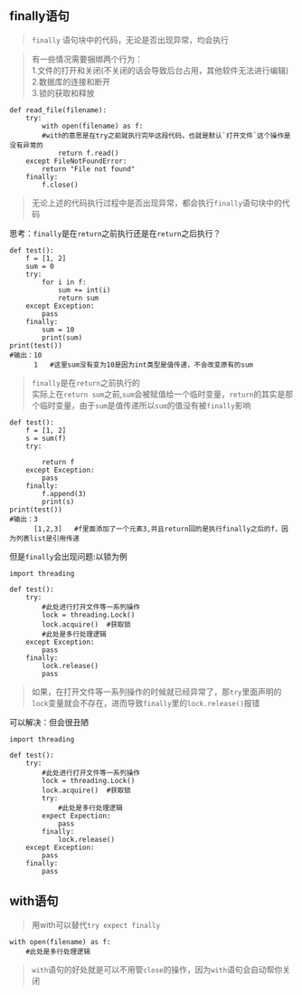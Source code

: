 ## finally语句
>`finally` 语句块中的代码，无论是否出现异常，均会执行  

> 有一些情况需要捆绑两个行为：  
> 1.文件的打开和关闭(不关闭的话会导致后台占用，其他软件无法进行编辑)  
> 2.数据库的连接和断开  
> 3.锁的获取和释放

    def read_file(filename):
        try:
            with open(filename) as f:
            #with的意思是在try之前就执行完毕这段代码，也就是默认`打开文件`这个操作是没有异常的
                return f.read()
        except FileNotFoundError:
            return "File not found"
        finally:
            f.close()
>无论上述的代码执行过程中是否出现异常，都会执行`finally`语句块中的代码

思考：`finally`是在`return`之前执行还是在`return`之后执行？
    
    def test():
        f = [1, 2]
        sum = 0
        try:
            for i in f:
                sum += int(i)
                return sum
        except Exception:
            pass
        finally:
            sum = 10
            print(sum)
    print(test())
    #输出：10
          1   #这里sum没有变为10是因为int类型是值传递，不会改变原有的sum
>`finally`是在`return`之前执行的  
> 实际上在`return sum`之前,`sum`会被赋值给一个临时变量，`return`的其实是那个临时变量，由于`sum`是值传递所以`sum`的值没有被`finally`影响

    def test():
        f = [1, 2]
        s = sum(f)
        try:
    
            return f
        except Exception:
            pass
        finally:
            f.append(3)
            print(s)
    print(test())
    #输出：3
          [1,2,3]   #f里面添加了一个元素3,并且return回的是执行finally之后的f，因为列表list是引用传递

但是`finally`会出现问题:以锁为例

    import threading
    
    def test():
        try:
            #此处进行打开文件等一系列操作
            lock = threading.Lock()
            lock.acquire()  #获取锁
            #此处是多行处理逻辑
        except Exception:
            pass
        finally:
            lock.release()
            pass
>如果，在打开文件等一系列操作的时候就已经异常了，那`try`里面声明的`lock`变量就会不存在，进而导致`finally`里的`lock.release()`报错

可以解决：但会很丑陋

    import threading
    
    def test():
        try:
            #此处进行打开文件等一系列操作
            lock = threading.Lock()
            lock.acquire()  #获取锁
            try:
                #此处是多行处理逻辑
            expect Expection:
                pass
            finally:
                lock.release()
        except Exception:
            pass
        finally:
            pass

## with语句
>用with可以替代`try expect finally`

    with open(filename) as f:
        #此处是多行处理逻辑

>`with`语句的好处就是可以不用管`close`的操作，因为`with`语句会自动帮你关闭
    
